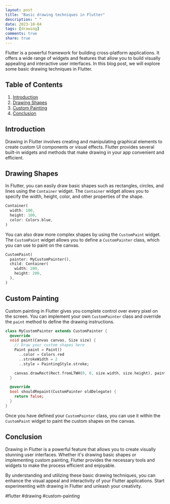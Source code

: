 ```yaml
---
layout: post
title: "Basic drawing techniques in Flutter"
description: " "
date: 2023-10-04
tags: [drawing]
comments: true
share: true
---
```


Flutter is a powerful framework for building cross-platform applications. It offers a wide range of widgets and features that allow you to build visually appealing and interactive user interfaces. In this blog post, we will explore some basic drawing techniques in Flutter.

## Table of Contents
1. [Introduction](#introduction)
2. [Drawing Shapes](#drawing-shapes)
3. [Custom Painting](#custom-painting)
4. [Conclusion](#conclusion)

## Introduction<a name="introduction"></a>

Drawing in Flutter involves creating and manipulating graphical elements to create custom UI components or visual effects. Flutter provides several built-in widgets and methods that make drawing in your app convenient and efficient.

## Drawing Shapes<a name="drawing-shapes"></a>

In Flutter, you can easily draw basic shapes such as rectangles, circles, and lines using the `Container` widget. The `Container` widget allows you to specify the width, height, color, and other properties of the shape.

```dart
Container(
  width: 100,
  height: 100,
  color: Colors.blue,
)
```

You can also draw more complex shapes by using the `CustomPaint` widget. The `CustomPaint` widget allows you to define a `CustomPainter` class, which you can use to paint on the canvas.

```dart
CustomPaint(
  painter: MyCustomPainter(),
  child: Container(
    width: 200,
    height: 200,
  ),
)
```

## Custom Painting<a name="custom-painting"></a>

Custom painting in Flutter gives you complete control over every pixel on the screen. You can implement your own `CustomPainter` class and override the `paint` method to define the drawing instructions.

```dart
class MyCustomPainter extends CustomPainter {
  @override
  void paint(Canvas canvas, Size size) {
    // Draw your custom shapes here
    Paint paint = Paint()
      ..color = Colors.red
      ..strokeWidth = 2
      ..style = PaintingStyle.stroke;

    canvas.drawRect(Rect.fromLTWH(0, 0, size.width, size.height), paint);
  }

  @override
  bool shouldRepaint(CustomPainter oldDelegate) {
    return false;
  }
}
```

Once you have defined your `CustomPainter` class, you can use it within the `CustomPaint` widget to paint the custom shapes on the canvas.

## Conclusion<a name="conclusion"></a>

Drawing in Flutter is a powerful feature that allows you to create visually stunning user interfaces. Whether it's drawing basic shapes or implementing custom painting, Flutter provides the necessary tools and widgets to make the process efficient and enjoyable.

By understanding and utilizing these basic drawing techniques, you can enhance the visual appeal and interactivity of your Flutter applications. Start experimenting with drawing in Flutter and unleash your creativity.

#flutter #drawing #custom-painting